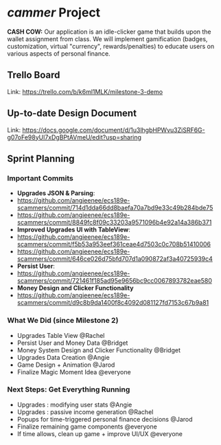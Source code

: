 # $cammer$ Project
**CASH COW:** Our application is an idle-clicker game that builds upon the wallet assignment from class. We will implement gamification (badges, customization, virtual "currency", rewards/penalties) to educate users on various aspects of personal finance.

## Trello Board
Link: https://trello.com/b/k6ml1MLK/milestone-3-demo

## Up-to-date Design Document
Link: https://docs.google.com/document/d/1u3lhgbHPWvu3ZiSRF6G-g07oFe98yUl7xDgBPtAVmeU/edit?usp=sharing

## Sprint Planning

### Important Commits
- **Upgrades JSON & Parsing**:
- https://github.com/angieenee/ecs189e-scammers/commit/714d1dda66dd8baefa70a7bd9e33c49b284bde75
- https://github.com/angieenee/ecs189e-scammers/commit/8849fc8f09c33203a9571096b4e92a14a386b371
- **Improved Upgrades UI with TableView**:
- https://github.com/angieenee/ecs189e-scammers/commit/f5b53a953eef361ceae4d7503c0c708b51410006
- https://github.com/angieenee/ecs189e-scammers/commit/646ce026d75bfd707d1a090872af3a40725939c4
- **Persist User**: 
- https://github.com/angieenee/ecs189e-scammers/commit/721461f185ad95e9656bc9cc0067893782eae580
- **Money Design and Clicker Functionality**
- https://github.com/angieenee/ecs189e-scammers/commit/d9c8b9da1400f8c4092d081127fd7153c67b9a81

### What We Did (since Milestone 2)
- Upgrades Table View @Rachel
- Persist User and Money Data @Bridget
- Money System Design and Clicker Functionality @Bridget
- Upgrades Data Creation @Angie
- Game Design + Animation @Jarod
- Finalize Magic Moment Idea @everyone

### Next Steps: Get Everything Running
- Upgrades : modifying user stats @Angie
- Upgrades : passive income generation @Rachel
- Popups for time-triggered personal finance decisions @Jarod
- Finalize remaining game components @everyone
- If time allows, clean up game + improve UI/UX @everyone
